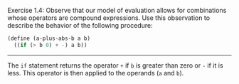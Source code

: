 Exercise 1.4: Observe that our model of evaluation allows for combinations whose operators are compound expressions. Use this observation to describe the behavior of the following procedure:

```scheme
(define (a-plus-abs-b a b)
  ((if (> b 0) + -) a b))
```
---
The `if` statement returns the operator `+` if `b` is greater than zero or `-` if it is less. This operator is then applied to the operands (`a` and `b`).